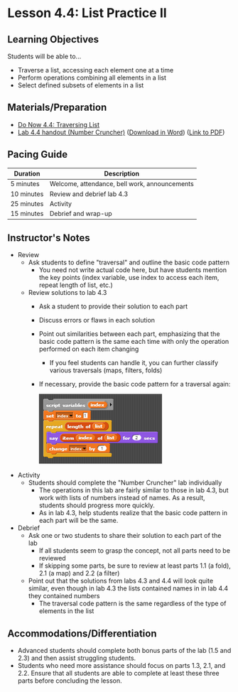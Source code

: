 # Lesson 4.4: List Practice II

## Learning Objectives

Students will be able to...

-   Traverse a list, accessing each element one at a time
-   Perform operations combining all elements in a list
-   Select defined subsets of elements in a list

## Materials/Preparation

-   [Do Now 4.4: Traversing List ](do_now_44.md)
-   [Lab 4.4 handout (Number Cruncher)](lab_44.md) ([Download in Word](https://tealsk12.gitbooks.io/introduction-to-computer-science/content/Unit%204%20Word/Lab%204.4%20Number%20Cruncher.docx)) ([Link to PDF](https://tealsk12.gitbooks.io/introduction-to-computer-science/content/Unit%204%20PDF/Lab%204.4%20Number%20Cruncher.pdf))

## Pacing Guide

| Duration   | Description                                   |
| ---------- | --------------------------------------------- |
| 5 minutes  | Welcome, attendance, bell work, announcements |
| 10 minutes | Review and debrief lab 4.3                    |
| 25 minutes | Activity                                      |
| 15 minutes | Debrief and wrap-up                           |

## Instructor's Notes

-   Review
    -   Ask students to define "traversal" and outline the basic code pattern
        -   You need not write actual code here, but have students mention the key points (index variable, use index to access each item, repeat length of list, etc.)
    -   Review solutions to lab 4.3
        -   Ask a student to provide their solution to each part
        -   Discuss errors or flaws in each solution
        -   Point out similarities between each part, emphasizing that the basic code pattern is the same each time with only the operation performed on each item changing
            -   If you feel students can handle it, you can further classify various traversals (maps, filters, folds)
        -   If necessary, provide the basic code pattern for a traversal again:

            ![simple list traversal](simpleListTraversal.png)
-   Activity
    -   Students should complete the "Number Cruncher" lab individually
        -   The operations in this lab are fairly similar to those in lab 4.3, but work with lists of numbers instead of names.  As a result, students should progress more quickly.
        -   As in lab 4.3, help students realize that the basic code pattern in each part will be the same.
-   Debrief
    -   Ask one or two students to share their solution to each part of the lab
        -   If all students seem to grasp the concept, not all parts need to be reviewed
        -   If skipping some parts, be sure to review at least parts 1.1 (a fold), 2.1 (a map) and 2.2 (a filter)
    -   Point out that the solutions from labs 4.3 and 4.4 will look quite similar, even though in lab 4.3 the lists contained names in in lab 4.4 they contained numbers
        -   The traversal code pattern is the same regardless of the type of elements in the list

## Accommodations/Differentiation

-   Advanced students should complete both bonus parts of the lab (1.5 and 2.3) and then assist struggling students.
-   Students who need more assistance should focus on parts 1.3, 2.1, and 2.2.  Ensure that all students are able to complete at least these three parts before concluding the lesson.
